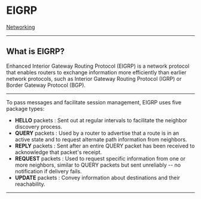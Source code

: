 # EIGRP
[Networking](Networking.md)
- --
## What is EIGRP?
Enhanced Interior Gateway Routing Protocol (EIGRP) is a network protocol that enables routers to exchange information more efficiently than earlier network protocols, such as Interior Gateway Routing Protocol (IGRP) or Border Gateway Protocol (BGP).
- --
To pass messages and facilitate session management, EIGRP uses five package types:

- **HELLO** packets : Sent out at regular intervals to facilitate the neighbor discovery process.
- **QUERY** packets : Used by a router to advertise that a route is in an active state and to request alternate path information from neighbors.
- **REPLY** packets : Sent after an entire QUERY packet has been received to acknowledge that packet's receipt.
- **REQUEST** packets : Used to request specific information from one or more neighbors, similar to QUERY packets but sent unreliably -- no notification if delivery fails.
- **UPDATE** packets : Convey information about destinations and their reachability.
- --